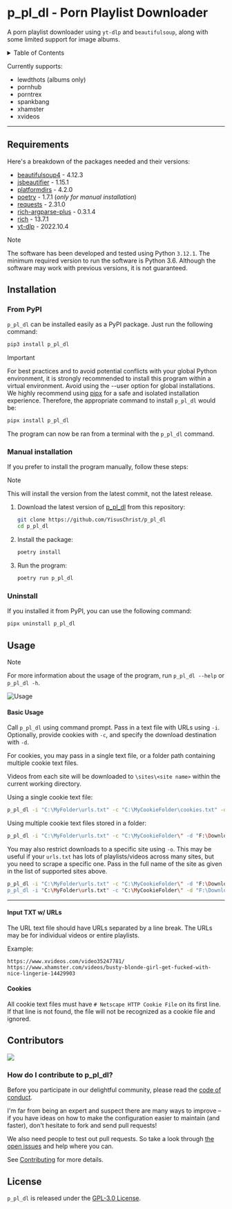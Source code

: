 # p_pl_dl - Porn Playlist Downloader

A porn playlist downloader using `yt-dlp` and `beautifulsoup`, along with some limited support for image albums.

<details>
<summary>Table of Contents</summary>

- [p\_pl\_dl - Porn Playlist Downloader](#p_pl_dl---porn-playlist-downloader)
  - [Requirements](#requirements)
  - [Installation](#installation)
    - [From PyPI](#from-pypi)
    - [Manual installation](#manual-installation)
    - [Uninstall](#uninstall)
  - [Usage](#usage)
      - [Basic Usage](#basic-usage)
      - [Input TXT w/ URLs](#input-txt-w-urls)
      - [Cookies](#cookies)
  - [Contributors](#contributors)
    - [How do I contribute to p\_pl\_dl?](#how-do-i-contribute-to-p_pl_dl)
  - [License](#license)

</details>

Currently supports:

-   lewdthots (albums only)
-   pornhub
-   porntrex
-   spankbang
-   xhamster
-   xvideos

---

## Requirements

Here's a breakdown of the packages needed and their versions:

-   [beautifulsoup4](https://pypi.org/project/beautifulsoup4) - 4.12.3
-   [jsbeautifier](https://pypi.org/project/jsbeautifier) - 1.15.1
-   [platformdirs](https://pypi.org/project/platformdirs) - 4.2.0
-   [poetry](https://pypi.org/project/poetry) - 1.7.1 (_only for manual installation_)
-   [requests](https://pypi.org/project/requests) - 2.31.0
-   [rich-argparse-plus](https://pypi.org/project/rich-argparse-plus) - 0.3.1.4
-   [rich](https://pypi.org/project/rich) - 13.7.1
-   [yt-dlp](https://pypi.org/project/yt-dlp) - 2022.10.4

> [!NOTE]
> The software has been developed and tested using Python `3.12.1`. The minimum required version to run the software is Python 3.6. Although the software may work with previous versions, it is not guaranteed.

## Installation

### From PyPI

`p_pl_dl` can be installed easily as a PyPI package. Just run the following command:

```bash
pip3 install p_pl_dl
```

> [!IMPORTANT]
> For best practices and to avoid potential conflicts with your global Python environment, it is strongly recommended to install this program within a virtual environment. Avoid using the --user option for global installations. We highly recommend using [pipx](https://pypi.org/project/pipx) for a safe and isolated installation experience. Therefore, the appropriate command to install `p_pl_dl` would be:
>
> ```bash
> pipx install p_pl_dl
> ```

The program can now be ran from a terminal with the `p_pl_dl` command.

### Manual installation

If you prefer to install the program manually, follow these steps:

> [!NOTE]
> This will install the version from the latest commit, not the latest release.

1. Download the latest version of [p_pl_dl](https://github.com/YisusChrist/p_pl_dl) from this repository:

    ```bash
    git clone https://github.com/YisusChrist/p_pl_dl
    cd p_pl_dl
    ```

2. Install the package:

    ```bash
    poetry install
    ```

3. Run the program:

    ```bash
    poetry run p_pl_dl
    ```

### Uninstall

If you installed it from PyPI, you can use the following command:

```bash
pipx uninstall p_pl_dl
```

## Usage

> [!NOTE]
> For more information about the usage of the program, run `p_pl_dl --help` or `p_pl_dl -h`.

![Usage](https://i.imgur.com/ZvMr431.png)

#### Basic Usage

Call `p_pl_dl` using command prompt. Pass in a text file with URLs using `-i`. Optionally, provide cookies with `-c`, and specify the download destination with `-d`.

For cookies, you may pass in a single text file, or a folder path containing multiple cookie text files.

Videos from each site will be downloaded to `\sites\<site name>` within the current working directory.

Using a single cookie text file:

```sh
p_pl_dl -i "C:\MyFolder\urls.txt" -c "C:\MyCookieFolder\cookies.txt" -d "F:\DownloadDestination"
```

Using multiple cookie text files stored in a folder:

```sh
p_pl_dl -i "C:\MyFolder\urls.txt" -c "C:\MyCookieFolder\" -d "F:\DownloadDestination"
```

You may also restrict downloads to a specific site using `-o`. This may be useful if your `urls.txt` has lots of playlists/videos across many sites, but you need to scrape a specific one. Pass in the full name of the site as given in the list of supported sites above.

```sh
p_pl_dl -i "C:\MyFolder\urls.txt" -c "C:\MyCookieFolder\" -d "F:\DownloadDestination" -o "xhamster"
p_pl_dl -i "C:\MyFolder\urls.txt" -c "C:\MyCookieFolder\" -d "F:\DownloadDestination" -o "spankbang"
```

---

#### Input TXT w/ URLs

The URL text file should have URLs separated by a line break. The URLs may be for individual videos or entire playlists.

Example:

```
https://www.xvideos.com/video35247781/
https://www.xhamster.com/videos/busty-blonde-girl-get-fucked-with-nice-lingerie-14429903
```

#### Cookies

All cookie text files must have `# Netscape HTTP Cookie File` on its first line. If that line is not found, the file will not be recognized as a cookie file and ignored.

## Contributors

<a href="https://github.com/YisusChrist/p_pl_dl/graphs/contributors"><img src="https://contrib.rocks/image?repo=YisusChrist/p_pl_dl" /></a>

### How do I contribute to p_pl_dl?

Before you participate in our delightful community, please read the [code of conduct](.github/CODE_OF_CONDUCT.md).

I'm far from being an expert and suspect there are many ways to improve – if you have ideas on how to make the configuration easier to maintain (and faster), don't hesitate to fork and send pull requests!

We also need people to test out pull requests. So take a look through [the open issues](https://github.com/YisusChrist/p_pl_dl/issues) and help where you can.

See [Contributing](.github/CONTRIBUTING.md) for more details.

## License

`p_pl_dl` is released under the [GPL-3.0 License](https://opensource.org/license/gpl-3-0).
